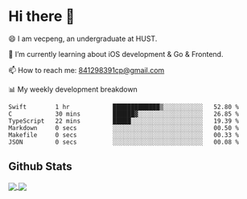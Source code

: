 
# Hi there 👋
😄 I am vecpeng, an undergraduate at HUST.

🌱 I’m currently learning about iOS development & Go & Frontend.

📫 How to reach me: 841298391cp@gmail.com

📊 My weekly development breakdown
<!--START_SECTION:waka-->

```text
Swift        1 hr            █████████████▒░░░░░░░░░░░   52.80 %
C            30 mins         ██████▓░░░░░░░░░░░░░░░░░░   26.85 %
TypeScript   22 mins         █████░░░░░░░░░░░░░░░░░░░░   19.39 %
Markdown     0 secs          ░░░░░░░░░░░░░░░░░░░░░░░░░   00.50 %
Makefile     0 secs          ░░░░░░░░░░░░░░░░░░░░░░░░░   00.33 %
JSON         0 secs          ░░░░░░░░░░░░░░░░░░░░░░░░░   00.08 %
```

<!--END_SECTION:waka-->

## Github Stats
<a href="https://github.com/anuraghazra/github-readme-stats">
  <img align="center" src="https://github-readme-stats.vercel.app/api?username=vecpeng&count_private=true&hide=stars" />
</a>
<a href="https://github.com/anuraghazra/convoychat">
  <img align="center" src="https://github-readme-stats.vercel.app/api/top-langs/?username=vecpeng&layout=compact" />
</a>
